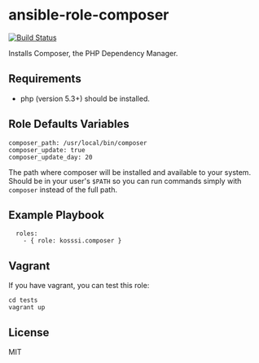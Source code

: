# ansible-role-composer

[![Build Status](https://travis-ci.org/kosssi/ansible-role-composer.svg?branch=master)](https://travis-ci.org/kosssi/ansible-role-composer)

Installs Composer, the PHP Dependency Manager.

## Requirements

- php (version 5.3+) should be installed.

## Role Defaults Variables

    composer_path: /usr/local/bin/composer
    composer_update: true
    composer_update_day: 20

The path where composer will be installed and available to your system. Should be in your user's `$PATH` so you can run
commands simply with `composer` instead of the full path.

## Example Playbook

      roles:
        - { role: kosssi.composer }

## Vagrant

If you have vagrant, you can test this role:

    cd tests
    vagrant up

## License

MIT
